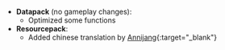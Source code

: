 
- **Datapack** (no gameplay changes):
  - Optimized some functions
- **Resourcepack**:
  - Added chinese translation by [Annijang](https://www.planetminecraft.com/member/annijang/){:target="_blank"}